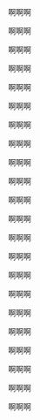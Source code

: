 啊啊啊

啊啊啊

啊啊啊

啊啊啊

啊啊啊

啊啊啊

啊啊啊

啊啊啊

啊啊啊

啊啊啊

啊啊啊

啊啊啊

啊啊啊

啊啊啊

啊啊啊

啊啊啊

啊啊啊

啊啊啊

啊啊啊

啊啊啊

啊啊啊

啊啊啊